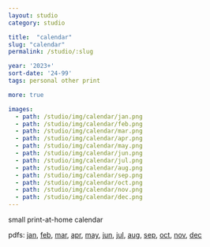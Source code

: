 ```yaml
---
layout: studio
category: studio

title:  "calendar"
slug: "calendar"
permalink: /studio/:slug

year: '2023+'
sort-date: '24-99'
tags: personal other print

more: true

images:
  - path: /studio/img/calendar/jan.png
  - path: /studio/img/calendar/feb.png
  - path: /studio/img/calendar/mar.png
  - path: /studio/img/calendar/apr.png
  - path: /studio/img/calendar/may.png
  - path: /studio/img/calendar/jun.png
  - path: /studio/img/calendar/jul.png
  - path: /studio/img/calendar/aug.png
  - path: /studio/img/calendar/sep.png
  - path: /studio/img/calendar/oct.png
  - path: /studio/img/calendar/nov.png
  - path: /studio/img/calendar/dec.png
---
```


<p>small print-at-home calendar</p>
<p>pdfs: 
  <a target="_blank" href="/studio/img/calendar/jan.pdf">jan</a>, 
  <a target="_blank" href="/studio/img/calendar/feb.pdf">feb</a>, 
  <a target="_blank" href="/studio/img/calendar/mar.pdf">mar</a>,
  <a target="_blank" href="/studio/img/calendar/apr.pdf">apr</a>,
  <a target="_blank" href="/studio/img/calendar/may.pdf">may</a>,
  <a target="_blank" href="/studio/img/calendar/jun.pdf">jun</a>,
  <a target="_blank" href="/studio/img/calendar/jul.pdf">jul</a>,
  <a target="_blank" href="/studio/img/calendar/aug.pdf">aug</a>,
  <a target="_blank" href="/studio/img/calendar/sep.pdf">sep</a>,
  <a target="_blank" href="/studio/img/calendar/oct.pdf">oct</a>,
  <a target="_blank" href="/studio/img/calendar/nov.pdf">nov</a>,
  <a target="_blank" href="/studio/img/calendar/dec.pdf">dec</a>
</p>
